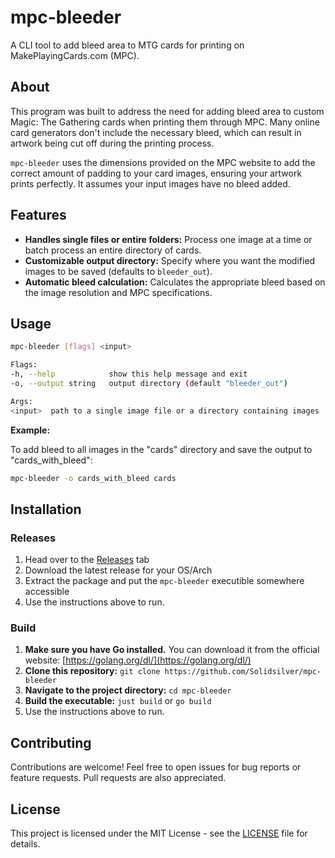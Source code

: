 # mpc-bleeder

A CLI tool to add bleed area to MTG cards for printing on MakePlayingCards.com (MPC).

## About

This program was built to address the need for adding bleed area to custom Magic: The Gathering cards when printing them through MPC. Many online card generators don't include the necessary bleed, which can result in artwork being cut off during the printing process.

`mpc-bleeder` uses the dimensions provided on the MPC website to add the correct amount of padding to your card images, ensuring your artwork prints perfectly. It assumes your input images have no bleed added.

## Features

  * **Handles single files or entire folders:** Process one image at a time or batch process an entire directory of cards.
  * **Customizable output directory:** Specify where you want the modified images to be saved (defaults to `bleeder_out`).
  * **Automatic bleed calculation:**  Calculates the appropriate bleed based on the image resolution and MPC specifications.

## Usage

```sh
mpc-bleeder [flags] <input>

Flags:
-h, --help            show this help message and exit
-o, --output string   output directory (default "bleeder_out")

Args:
<input>  path to a single image file or a directory containing images
```

**Example:**

To add bleed to all images in the "cards" directory and save the output to "cards\_with\_bleed":
```sh
mpc-bleeder -o cards_with_bleed cards
```

## Installation

### Releases

1. Head over to the [Releases](https://github.com/Solidsilver/mpc-bleeder/releases) tab
2. Download the latest release for your OS/Arch
3. Extract the package and put the `mpc-bleeder` executible somewhere accessible
4. Use the instructions above to run.

### Build

1.  **Make sure you have Go installed.** You can download it from the official website: [https://golang.org/dl/](https://golang.org/dl/)
2.  **Clone this repository:** `git clone https://github.com/Solidsilver/mpc-bleeder`
3.  **Navigate to the project directory:** `cd mpc-bleeder`
4.  **Build the executable:** `just build` or `go build`
5.  Use the instructions above to run.

## Contributing

Contributions are welcome\! Feel free to open issues for bug reports or feature requests. Pull requests are also appreciated.

## License

This project is licensed under the MIT License - see the [LICENSE](LICENSE) file for details.

